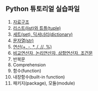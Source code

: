 ## Python 튜토리얼 실습파일

1. [자료구조](https://colab.research.google.com/drive/1Ktuc9Cb2AmYowV-5nO4LbCbqJvvYFIxs?usp=sharing)
2. [리스트(list)와 튜플(tuple)](https://colab.research.google.com/drive/1N8HTGWUcIWB51qjbmQ24_etbGvSry17o?usp=sharing)
3. [세트(set), 딕셔너리(dictionary)](https://colab.research.google.com/drive/1Z06yrEcOp0Yfl3F8iFUUDLoYHcp--UAb?usp=sharing)
4. [문자열(str)](https://colab.research.google.com/drive/1zrkjw61_qMEK4gCb3aOaV5ocnO2_RxNq?usp=sharing)
5. [연산(+, -, *, /, //, %)](https://colab.research.google.com/drive/1vQsSsntwyM1wehqjy_tRP4Odqi8GDVvZ?usp=sharing)
6. [비교연산자, 논리연산자, 삼항연산자, 조건문](https://colab.research.google.com/drive/1AOgbPnhwUa3xrQfHF4tfIDJH6qojznWB?usp=sharing)
7. 반복문
8. Comprehension
9. 함수(function)
10. 내장함수(built-in function)
11. 패키지(package), 모듈(module)
